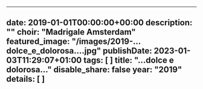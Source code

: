 
---
date: 2019-01-01T00:00:00+00:00
description: ""
choir: "Madrigale Amsterdam"
featured_image: "/images/2019-…dolce_e_dolorosa….jpg"
publishDate: 2023-01-03T11:29:07+01:00
tags: [
]
title: "…dolce e dolorosa…"
disable_share: false
year: "2019"
details: [
]
---


